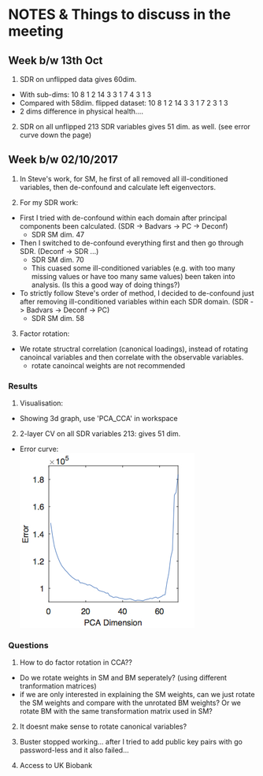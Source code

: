 # NOTES & Things to discuss in the meeting

## Week b/w 13th Oct
1. SDR on unflipped data gives 60dim. 
* With sub-dims: 10	8	1	2	14	3	3	1	7	4	3	1	3
* Compared with 58dim. flipped dataset: 10 8 1 2 14 3 3 1 7 2 3 1 3
* 2 dims difference in physical health....

2. SDR on all unflipped 213 SDR variables gives 51 dim. as well.  (see error curve down the page)


## Week b/w 02/10/2017
1. In Steve's work, for SM, he first of all removed all ill-conditioned variables, then de-confound and calculate left eigenvectors.

2. For my SDR work:
* First I tried with de-confound within each domain after principal components been calculated. (SDR -> Badvars -> PC -> Deconf)
  * SDR SM dim. 47
* Then I switched to de-confound everything first and then go through SDR. (Deconf -> SDR ...)
  * SDR SM dim. 70
  * This cuased some ill-conditioned variables (e.g. with too many missing values or have too many same values) been taken into analysis.
  (Is this a good way of doing things?)
* To strictly follow Steve's order of method, I decided to de-confound just after removing ill-conditioned variables within each SDR domain.
(SDR -> Badvars -> Deconf -> PC)
  * SDR SM dim. 58
  
3. Factor rotation:
* We rotate structral correlation (canonical loadings), instead of rotating canoincal variables and then correlate with the observable variables.
  * rotate canoincal weights are not recommended

### Results
1. Visualisation:
* Showing 3d graph, use 'PCA_CCA' in workspace

2. 2-layer CV on all SDR variables 213: gives 51 dim.
* Error curve:  
![alt text](https://github.com/lzdh/SDR-CCA/blob/master/error_allSDRvars.jpg)



### Questions
1. How to do factor rotation in CCA??
* Do we rotate weights in SM and BM seperately? (using different tranformation matrices)
* if we are only interested in explaining the SM weights, can we just rotate the SM weights and compare with the unrotated BM weights? Or we rotate BM with the same transformation matrix used in SM?

2. It doesnt make sense to rotate canonical variables?

3. Buster stopped working... after I tried to add public key pairs with go password-less and it also failed...

4. Access to UK Biobank
